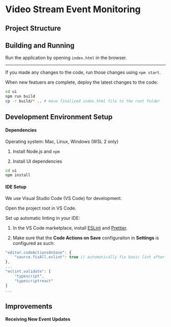 # Video Stream Event Monitoring

## **Project Structure**

## **Building and Running**
Run the application by opening ```index.html``` in the browser.
***
If you made any changes to the code, run those changes using ```npm start```.

When new featuers are complete, deploy the latest changes to the code:
```bash
cd ui
npm run build
cp -r build/* .. # move finalized index.html file to the root folder
```

## **Development Environment Setup**
#### **Dependencies**
Operating system: Mac, Linux, Windows (WSL 2 only)

1. Install Node.js and ```npm```

2. Install UI dependencies

```bash
cd ui
npm install
```

#### **IDE Setup**
We use Visual Studio Code (VS Code) for development.

Open the project root in VS Code.

Set up automatic linting in your IDE:
1. In the VS Code marketplace, install [ESLint](https://marketplace.visualstudio.com/items?itemName=dbaeumer.vscode-eslint) and [Prettier](https://marketplace.visualstudio.com/items?itemName=esbenp.prettier-vscode).

2. Make sure that the **Code Actions on Save** configuraiton in **Settings** is configured as such:
```js
"editor.codeActionsOnSave": {
    "source.fixAll.eslint": true // automatically fix basic lint after file save
},
...
"eslint.validate": [
    "typescript",
    "typescriptreact"
]
...
```

## **Improvements**

#### **Receiving New Event Updates**